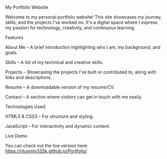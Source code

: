 My Portfolio Website

Welcome to my personal portfolio website!
This site showcases my journey, skills, and the projects I've worked on. It's a digital space where I express my passion for technology, creativity, and continuous learning.

Features

About Me – A brief introduction highlighting who I am, my background, and goals.

Skills – A list of my technical and creative skills.

Projects – Showcasing the projects I've built or contributed to, along with links and descriptions.

Resume – A downloadable version of my resume/CV.

Contact – A section where visitors can get in touch with me easily.


Technologies Used:

HTML5 & CSS3 – For structure and styling.

JavaScript – For interactivity and dynamic content.

Live Demo

You can check out the live version here:
https://ritusmin325k.github.io/Portfolio/
